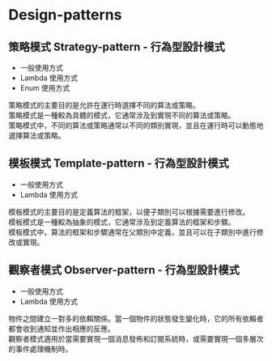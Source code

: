 # Design-patterns

## 策略模式 Strategy-pattern - 行為型設計模式

* 一般使用方式
* Lambda 使用方式
* Enum 使用方式

策略模式的主要目的是允許在運行時選擇不同的算法或策略。  
策略模式是一種較為具體的模式，它通常涉及到實現不同的算法或策略。  
策略模式中，不同的算法或策略通常以不同的類別實現，並且在運行時可以動態地選擇算法或策略。

## 模板模式 Template-pattern - 行為型設計模式

* 一般使用方式
* Lambda 使用方式

模板模式的主要目的是定義算法的框架，以便子類別可以根據需要進行修改。  
模板模式是一種較為抽象的模式，它通常涉及到定義算法的框架和步驟。  
模板模式中，算法的框架和步驟通常在父類別中定義，並且可以在子類別中進行修改或實現。

## 觀察者模式 Observer-pattern - 行為型設計模式

* 一般使用方式
* Lambda 使用方式

物件之間建立一對多的依賴關係。當一個物件的狀態發生變化時，它的所有依賴者都會收到通知並作出相應的反應。  
觀察者模式適用於當需要實現一個消息發佈和訂閱系統時，或需要實現一個多層次的事件處理機制時。  
